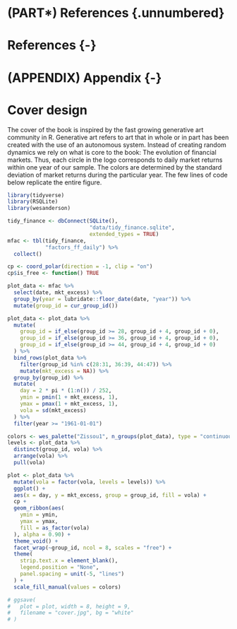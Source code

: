# (PART\*) References {.unnumbered}

# References {-}

<div id="refs"></div>

# (APPENDIX) Appendix {-} 

# Cover design

The cover of the book is inspired by the fast growing generative art community in R. 
Generative art refers to art that in whole or in part has been created with the use of an autonomous system. 
Instead of creating random dynamics we rely on what is core to the book: The evolution of financial markets. 
Thus, each circle in the logo corresponds to daily market returns within one year of our sample. The colors are determined by the standard deviation of market returns during the particular year. The few lines of code below replicate the entire figure. 


```r
library(tidyverse)
library(RSQLite)
library(wesanderson)

tidy_finance <- dbConnect(SQLite(), 
                          "data/tidy_finance.sqlite", 
                          extended_types = TRUE)
mfac <- tbl(tidy_finance, 
            "factors_ff_daily") %>%
  collect()

cp <- coord_polar(direction = -1, clip = "on")
cp$is_free <- function() TRUE

plot_data <- mfac %>%
  select(date, mkt_excess) %>%
  group_by(year = lubridate::floor_date(date, "year")) %>%
  mutate(group_id = cur_group_id())

plot_data <- plot_data %>%
  mutate(
    group_id = if_else(group_id >= 28, group_id + 4, group_id + 0),
    group_id = if_else(group_id >= 36, group_id + 4, group_id + 0),
    group_id = if_else(group_id >= 44, group_id + 4, group_id + 0)
  ) %>%
  bind_rows(plot_data %>%
    filter(group_id %in% c(28:31, 36:39, 44:47)) %>%
    mutate(mkt_excess = NA)) %>%
  group_by(group_id) %>%
  mutate(
    day = 2 * pi * (1:n()) / 252,
    ymin = pmin(1 + mkt_excess, 1),
    ymax = pmax(1 + mkt_excess, 1),
    vola = sd(mkt_excess)
  ) %>%
  filter(year >= "1961-01-01")

colors <- wes_palette("Zissou1", n_groups(plot_data), type = "continuous")
levels <- plot_data %>%
  distinct(group_id, vola) %>%
  arrange(vola) %>%
  pull(vola)

plot <- plot_data %>%
  mutate(vola = factor(vola, levels = levels)) %>%
  ggplot() +
  aes(x = day, y = mkt_excess, group = group_id, fill = vola) +
  cp +
  geom_ribbon(aes(
    ymin = ymin,
    ymax = ymax,
    fill = as_factor(vola)
  ), alpha = 0.90) +
  theme_void() +
  facet_wrap(~group_id, ncol = 8, scales = "free") +
  theme(
    strip.text.x = element_blank(),
    legend.position = "None",
    panel.spacing = unit(-5, "lines")
  ) +
  scale_fill_manual(values = colors)

# ggsave(
#   plot = plot, width = 8, height = 9,
#   filename = "cover.jpg", bg = "white"
# )
```
